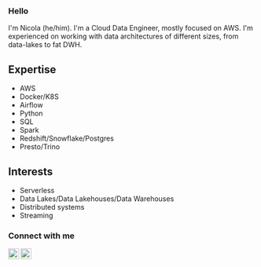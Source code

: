 ### Hello

I'm Nicola (he/him). I'm a Cloud Data Engineer, mostly focused on AWS. I'm experienced on working with data architectures of different sizes, from data-lakes to fat DWH.


## Expertise
* AWS
* Docker/K8S
* Airflow
* Python
* SQL
* Spark
* Redshift/Snowflake/Postgres
* Presto/Trino

## Interests
* Serverless
* Data Lakes/Data Lakehouses/Data Warehouses
* Distributed systems
* Streaming


### Connect with me
[<img align="left" alt="nicolacorda | LinkedIn" width="22" src="https://cdn.jsdelivr.net/npm/simple-icons@v3/icons/linkedin.svg" />][linkedin]
[<img align="left" alt="nicorc88 | Twitter" width="22" src="https://cdn.jsdelivr.net/npm/simple-icons@v3/icons/twitter.svg" />][twitter]<br />

[linkedin]: https://www.linkedin.com/in/nicolacorda/
[twitter]: https://twitter.com/nicorc88
